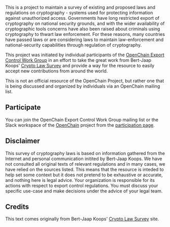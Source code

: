 This is a project to maintain a survey of existing and proposed laws and regulations on cryptography - systems used for protecting information against unauthorized access. Governments have long restricted export of cryptography on national security grounds, and with the wider availability of cryptographic tools concerns have also been raised about criminals using cryptography to thwart law enforcement. For these reasons, many countries have passed laws or are considering laws to maintain law-enforcement and national-security capabilities through regulation of cryptography.

This project was initiated by individual participants of the [OpenChain Export Control Work Group](https://lists.openchainproject.org/g/export-control-wg) in an effort to take the great work from Bert-Jaap Koops' [Crypto Law Survey](http://www.cryptolaw.org/) and provide a way for the resource to easily accept new contributions from around the world.

This is not an official resource of the OpenChain Project, but rather one that is being discussed and organized by individuals via an OpenChain mailing list.

## Participate

You can join the OpenChain Export Control Work Group mailing list or the Slack workspace of the [OpenChain](https://www.openchainproject.org) project from the [participation page](https://www.openchainproject.org/participate).

## Disclaimer

This survey of cryptography laws is based on information gathered from the Internet and personal communication initited by Bert-Jaap Koops. We have not consulted all original texts of relevant regulations and in many cases, we have relied on the sources listed. This means that the resource is inteded to help set some context but it does not pretend to be exhaustive or accurate, and nothing here is legal advice. Your organization is responsible for its actions with respect to export control regulations. You must discuss your specific use-case and make decisions under the advice of your legal team.

## Credits

This text comes originally from Bert-Jaap Koops' [Crypto Law Survey](http://www.cryptolaw.org/) site.
